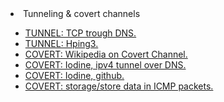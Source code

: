<html>
<body>
<li>Tunneling & covert channels</li>
	<ul>
		<li><a href="http://www.hsc.fr/ressources/outils/dns2tcp/">TUNNEL: TCP trough DNS.</a></li>
		<li><a href="http://www.hping.org/hping3.html">TUNNEL: Hping3.</a></li>
		<li><a href="https://en.wikipedia.org/wiki/Covert_channel">COVERT: Wikipedia on Covert Channel.</a></li>
		<li><a href="http://code.kryo.se/iodine/">COVERT: Iodine, ipv4 tunnel over DNS.</a></li>
		<li><a href="https://github.com/yarrick/iodine">COVERT: Iodine, github.</a></li>
		<li><a href="http://code.kryo.se/pingfs/">COVERT: storage/store data in ICMP packets.</a></li>
	</ul>
  </body>
  </html>
